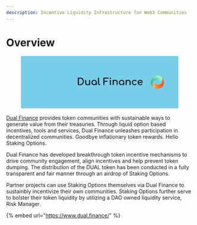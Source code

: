 ```yaml
---
description: Incentive Liquidity Infrastructure for Web3 Communities
---
```


# Overview

<figure><img src=".gitbook/assets/Banner" alt=""><figcaption></figcaption></figure>

[Dual Finance](https://www.dual.finance/) provides token communities with sustainable ways to generate value from their treasuries. Through liquid option based incentives, tools and services, Dual Finance unleashes participation in decentralized communities. Goodbye inflationary token rewards. Hello Staking Options.

Dual Finance has developed breakthrough token incentive mechanisms to drive community engagement, align incentives and help prevent token dumping. The distribution of the DUAL token has been conducted in a fully transparent and fair manner through an airdrop of Staking Options.

Partner projects can use Staking Options themselves via Dual Finance to sustainbly incentivize their own communities. Staking Options further serve to bolster their token liquidity by utilizing a DAO owned liquidity service, Risk Manager.

{% embed url="https://www.dual.finance/" %}
